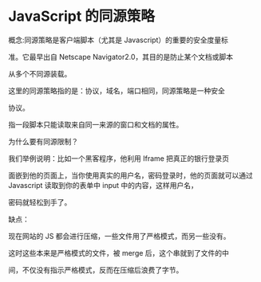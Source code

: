 # JavaScript 的同源策略
概念:同源策略是客户端脚本（尤其是 Javascript）的重要的安全度量标

准。它最早出自 Netscape Navigator2.0，其目的是防止某个文档或脚本

从多个不同源装载。

这里的同源策略指的是：协议，域名，端口相同，同源策略是一种安全

协议。

指一段脚本只能读取来自同一来源的窗口和文档的属性。

为什么要有同源限制？

我们举例说明：比如一个黑客程序，他利用 Iframe 把真正的银行登录页

面嵌到他的页面上，当你使用真实的用户名，密码登录时，他的页面就可以通过 Javascript 读取到你的表单中 input 中的内容，这样用户名，

密码就轻松到手了。

缺点：

现在网站的 JS 都会进行压缩，一些文件用了严格模式，而另一些没有。

这时这些本来是严格模式的文件，被 merge 后，这个串就到了文件的中

间，不仅没有指示严格模式，反而在压缩后浪费了字节。